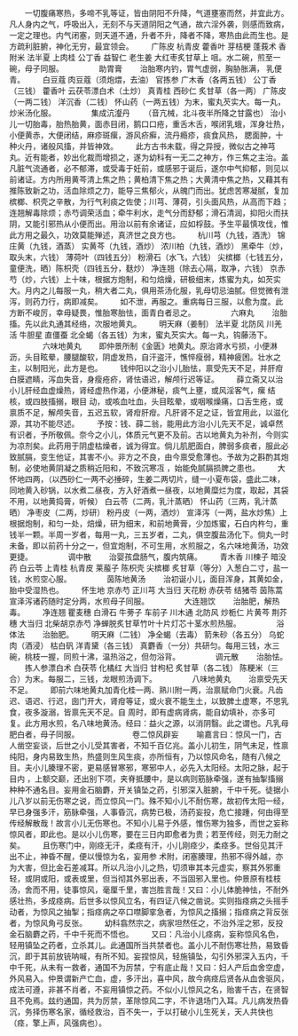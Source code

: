 <!-- { "loadSidebar": true } -->
　　一切腹痛寒热，多啼不乳等证，皆由阴阳不升降，气道壅塞而然，并宜此方。凡人身内之气，呼吸出入，无刻不与天道阴阳之气通，故六淫外袭，则感而致病，一定之理也。内气闭塞，则天道不通，升者不升，降者不降，寒热由此而生也。是方疏利脏腑，神化无穷，最宜领会。
　　广陈皮 杭青皮 藿香叶 芽桔梗 蓬莪术 香附米 法半夏 上肉桂 公丁香 益智仁 老生姜 大红枣炙甘草上 咀。水二碗，煎至一碗，母子同服。
　　
　　助胃膏
　　治胎寒内钓，胃气虚弱，胸胁胀满， 乳便青。
　　白豆蔻 肉豆蔻（须炮煨，去油） 官拣参 广木香（各两五钱） 公丁香（三钱） 藿香叶 云茯苓漂白术（土炒） 真青桂 西砂仁 炙甘草（各一两） 广陈皮（一两二钱） 洋沉香（二钱） 怀山药（一两五钱）为末，蜜丸芡实大。每一丸，炒米汤化服。
　　
　　集成沆瀣丹
　　（音亢械，北斗夜半所降之甘露也） 治小儿一切胎毒，胎热胎黄，面赤目闭，鹅口口疮，重舌木舌，喉闭乳蛾，浑身壮热，小便黄赤，大便闭结，麻疹斑瘰，游风疥癣，流丹瘾疹，痰食风热， 腮面肿，十种火丹，诸般风搐，并皆神效。
　　此方古书未载，得之异授，微似古之神芎丸。近有能者，妙出化裁而增损之，遂为幼科有一无二之神方，作三焦之主治。盖凡脏气流通者，必不郁滞，或受毒于妊前，或感邪于诞后，遂尔中气抑郁，则见以前诸证。方内所用黄芩清上焦之热；黄柏清下焦之热；大黄清中焦之热，又藉其有推陈致新之功，活血除烦之力，能导三焦郁火，从魄门而出。犹虑苦寒凝腻，复加槟榔、枳壳之辛散，为行气利痰之佐使；川芎、薄荷，引头面风热，从高而下趋；连翘解毒除烦；赤芍调荣活血；牵牛利水，走气分而舒郁；滑石清润，抑阳火而扶阴，又能引邪热从小便而出。用治以前有余诸证，应如桴鼓。予生平最慎攻伐，惟此方用之最久，功效莫能殚述，真济世之良方也。
　　杭川芎（九钱，酒洗） 锦庄黄（九钱，酒蒸） 实黄芩（九钱，酒炒） 浓川柏（九钱，酒炒） 黑牵牛（炒，取头末，六钱） 薄荷叶（四钱五分） 粉滑石（水飞，六钱） 尖槟榔（七钱五分，童便洗，晒）陈枳壳（四钱五分，麸炒） 净连翘（除去心隔，取净，六钱） 京赤芍（炒，六钱）上十味，根据方炮制，和匀焙燥，研极细末，炼蜜为丸，如芡实大。月内之儿每服一丸，稍大者二丸，俱用茶汤化服，乳母切忌油腻。但觉微有泄泻，则药力行，病即减矣。
　　如不泄，再服之。重病每日三服，以愈为度。此方断不峻厉，幸毋疑畏，惟胎寒胎怯，面青白者忌之。
　　
　　六麻丸
　　治胎搐。先以此丸通其经络，次服地黄丸。
　　明天麻（姜制） 法半夏 北防风 川羌活 牛胆星 直僵蚕 北全蝎（各五钱）为末，蜜丸芡实大。每一丸，钩藤汤下。
　　
　　六味地黄丸
　　即仲景所制《金匮》地黄丸。原治肾水亏损，小便淋沥，头目眩晕，腰腿酸软，阴虚发热，自汗盗汗，憔悴瘦弱，精神疲困。壮水之主，以制阳光，此方是也。
　　钱仲阳以之治小儿胎怯，禀受先天不足，并肝疳白膜遮睛，泻血失音，身瘦疮疥，肾怯语迟，解颅行迟等证。
　　薛立斋又以治小儿肝经血虚燥热，肾经虚热作渴，小便淋秘，痰气上壅，或风淫客气，瘰 结核，或四肢搐搦，眼目 动，或咳血吐血，头目眩晕，或咽喉燥痛，口舌生疮，或禀质不足，解颅失音，五迟五软，肾疳肝疳。凡肝肾不足之证，皆宜用此，以滋化源，其功不能尽述。
　　予按：钱、薛二翁，能用此方治小儿先天不足，诚卓然有识者，予所敬佩。奈今之小儿，体质元气更不及前。古以地黄丸为补剂，今则实为凉剂矣。此药用于阴虚枯燥者，诚为得宜。倘儿肌肥面白，脾弱多痰者，服此必致腻膈，变生他证，其害不小。非方之不良，由今禀受愈薄也。予故为之斟酌其炮制，必使地黄阴凝之质稍近阳和，不致沉寒冱 ，始能免腻膈损脾之患也。
　　大怀地四两，（以西砂仁一两不必捶碎，生姜二两切片，缝一小夏布袋，盛此二味，同地黄入砂锅，以水煮二昼夜，方入好酒煮一昼夜，以地黄糜烂为度，取起，其袋不用，以地黄捣膏，听候） 白云苓（二两，乳汁蒸晒） 怀山药（三两，乳汁蒸晒） 净枣皮（二两，炒研） 粉丹皮（一两，酒炒） 宣泽泻（一两，盐水炒焦）上根据炮制，和匀一处，焙燥，研为细末，和前地黄膏，少加炼蜜，石白内杵匀，重钱半一颗。半周一岁者，每用一丸，三五岁者，二丸，俱空腹盐汤化下。倘丸一时未备，即以前药十分之一，但宜炮制，不可生用，水煎服之，名六味地黄汤，功效更捷。
　　
　　调中散
　　治婴孩盘肠气，腹内筑痛。
　　青木香 川楝子 暗没药 白云苓 上青桂 杭青皮 莱菔子 陈枳壳 尖槟榔 炙甘草（等分）入葱白二寸，盐一钱，水煎空心服。
　　
　　茵陈地黄汤
　　治初诞小儿，面目浑身，其黄如金，胎中受湿热也。
　　怀生地 京赤芍 正川芎 大当归 天花粉 赤茯苓 结猪苓 茵陈蒿 宣泽泻诸药随时定分两，水煎母子同服。
　　
　　大连翘饮
　　治胎肥，解热毒。
　　净连翘 瞿麦穗 白滑石 牛蒡子 车前子 川木通 北防风 炒栀仁 片黄芩 荆芥穗 大当归 北柴胡京赤芍 净蝉脱炙甘草竹叶十片灯芯十茎水煎热服。
　　
　　浴体法
　　治胎肥。
　　明天麻（二钱） 净全蝎（去毒） 箭朱砂（各五分） 乌蛇肉（酒浸） 枯白矾 洋青黛（各三钱） 真麝香（一分）共研匀。每用三钱，水三碗，桃枝一握，同煎十沸，温热浴之，但勿浴背。
　　
　　调元散
　　治胎怯。
　　拣人参漂白术 白茯苓 化橘红 大当归 甘枸杞 炙甘草（各二钱） 陈粳米（三合）为末。每服二，三钱，龙眼煎汤调下。
　　
　　八味地黄丸
　　治禀受先天不足。
　　即前六味地黄丸加青化桂一两、熟川附一两，治禀赋命门火衰。凡齿迟、语迟、行迟，囱门开大，肾疳等证，或火衰不能生土，以致脾土虚寒，不思乳食，夜多漩溺，皆禀先天不足。自 周时，即有虚病肾病，能自幼填补，亦多可复。此方用水煎，名八味地黄汤。经曰：益火之源，以消阴翳。此之谓也。凡乳母肥白者，母子同服。
　　
　　
　　卷二惊风辟妄
　　喻嘉言曰：惊风一门，古人凿空妄谈，后世之小儿受其害者，不知千百亿兆。盖小儿初生，阴气未足，性禀纯阳，身内易致生热，热盛则生风生痰，亦所恒有，乃以惊风命名，随有八候之目。夫小儿腠理不密，更易感冒寒邪，寒邪中人，必先入太阳经。太阳之脉，起于目内 ，上额交巅，还出别下项，夹脊抵腰中，是以病则筋脉牵强，遂有抽掣搐搦种种不通名目。妄用金石脑麝，开关镇坠之药，引邪深入脏腑，千中千死。徒据小儿八岁以前无伤寒之说，而立惊风一门。殊不知小儿不耐伤寒，故初传太阳一经，早已身强多汗，筋脉牵强，人事昏沉，病势已极，汤药妄投，危亡接踵，何由得至传经解散哉！故言小儿无伤寒也。不知小儿易于外感，惟伤寒为独多，而世之妄称惊风者，即此也。是以小儿伤寒，要在三日内即愈者为贵；若至传经，则无力耐之矣。
　　且伤寒门中，刚痉无汗，柔痉有汗，小儿刚痉少，柔痉多。世俗见其汗出不止，神昏不醒，便以慢惊为名，妄用参 术附，闭塞腠理，热邪不得外越，亦为大害，但比金石差减耳。所以凡治小儿之热，切须审其本元虚实，察其外邪重轻，或阴或阳，或表或里，但当彻其外邪出表，不当固邪入里也。仲景原有桂枝汤，舍而不用，徒事惊风，毫厘千里，害岂胜言哉！又曰：小儿体脆神怯，不耐外感壮热，多成痉病。后世多以惊风立名，有四证八候之凿说。实则指痉病之头摇手动者，为惊风之抽掣；指痉病之卒口噤脚挛急者，为惊风之搐搦；指痉病之背反张者，为惊风角弓反张。 
　　幼科翕然宗之，病家坦然任之，不治外淫之邪，反投金石脑麝之药，千中千死而不悟也。
　　又曰：凡治小儿痉病，妄称惊风名色，轻用镇坠之药者，立杀其儿。此通国所当共禁者也。盖小儿不耐伤寒壮热，易致昏沉，即于其前放铳呐喊，有所不知。妄捏惊风，轻施镇坠，勾引外邪深入五内，千中千死，从未有一救者，通国不为厉禁，宁有底止哉！又曰：妇人产后血舍空虚，外风易入。仲景谓新产亡血，虚，多汗出，喜中风，故今病痉后贤各从血舍驱风，成法可遵，非甚不肖者，不妄用镇惊之药。不似小儿惊风之名，贻害千古，在贤智且不免焉。兹约通国，共为厉禁，革除惊风二字，不许退场门入耳。凡儿病发热昏沉，务择伤寒名家，循经救治，百不失一，于以打破小儿生死关，天人共快也（痉，擎上声，风强病也）。
